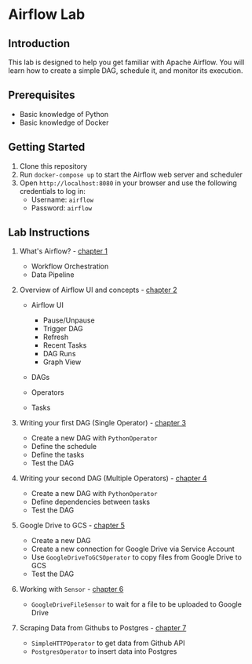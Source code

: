 # Airflow Lab

## Introduction

This lab is designed to help you get familiar with Apache Airflow. You will learn how to create a simple DAG, schedule it, and monitor its execution.

## Prerequisites

- Basic knowledge of Python
- Basic knowledge of Docker

## Getting Started

1. Clone this repository
2. Run `docker-compose up` to start the Airflow web server and scheduler
3. Open `http://localhost:8080` in your browser and use the following credentials to log in:
   - Username: `airflow`
   - Password: `airflow`

## Lab Instructions

1. What's Airflow? - [chapter 1](docs/chapter-01/README.md)
   - Workflow Orchestration
   - Data Pipeline

2. Overview of Airflow UI and concepts  - [chapter 2](docs/chapter-02/README.md)
   - Airflow UI
      - Pause/Unpause
      - Trigger DAG
      - Refresh
      - Recent Tasks
      - DAG Runs
      - Graph View

   - DAGs
   - Operators
   - Tasks

3. Writing your first DAG (Single Operator) - [chapter 3](docs/chapter-03/README.md)
   - Create a new DAG with `PythonOperator`
   - Define the schedule
   - Define the tasks
   - Test the DAG

4. Writing your second DAG (Multiple Operators) - [chapter 4](docs/chapter-04/README.md)
   - Create a new DAG with `PythonOperator`
   - Define dependencies between tasks
   - Test the DAG

5. Google Drive to GCS - [chapter 5](docs/chapter-05/README.md)
   - Create a new DAG
   - Create a new connection for Google Drive via Service Account
   - Use `GoogleDriveToGCSOperator` to copy files from Google Drive to GCS
   - Test the DAG

6. Working with `Sensor` - [chapter 6](docs/chapter-06/README.md)
   - `GoogleDriveFileSensor` to wait for a file to be uploaded to Google Drive

7. Scraping Data from Githubs to Postgres - [chapter 7](docs/chapter-07/README.md)
   - `SimpleHTTPOperator` to get data from Github API
   - `PostgresOperator` to insert data into Postgres